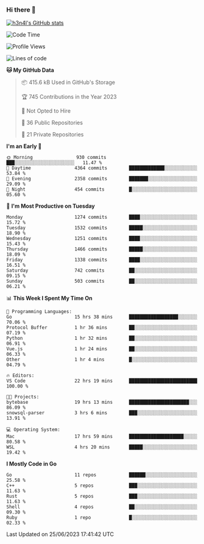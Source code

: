 ### Hi there 👋

[![h3n4l's GitHub stats](https://github-readme-stats.vercel.app/api?username=h3n4l&count_private=true&show_icons=true&theme=radical)](https://github.com/h3n4l/github-readme-stats)

<!--START_SECTION:waka-->
![Code Time](http://img.shields.io/badge/Code%20Time-1%2C348%20hrs%2019%20mins-blue)

![Profile Views](http://img.shields.io/badge/Profile%20Views-1-blue)

![Lines of code](https://img.shields.io/badge/From%20Hello%20World%20I%27ve%20Written-1.8%20million%20lines%20of%20code-blue)

**🐱 My GitHub Data** 

> 📦 415.6 kB Used in GitHub's Storage 
 > 
> 🏆 745 Contributions in the Year 2023
 > 
> 🚫 Not Opted to Hire
 > 
> 📜 36 Public Repositories 
 > 
> 🔑 21 Private Repositories 
 > 
**I'm an Early 🐤** 

```text
🌞 Morning                930 commits         ███░░░░░░░░░░░░░░░░░░░░░░   11.47 % 
🌆 Daytime                4364 commits        █████████████░░░░░░░░░░░░   53.84 % 
🌃 Evening                2358 commits        ███████░░░░░░░░░░░░░░░░░░   29.09 % 
🌙 Night                  454 commits         █░░░░░░░░░░░░░░░░░░░░░░░░   05.60 % 
```
📅 **I'm Most Productive on Tuesday** 

```text
Monday                   1274 commits        ████░░░░░░░░░░░░░░░░░░░░░   15.72 % 
Tuesday                  1532 commits        █████░░░░░░░░░░░░░░░░░░░░   18.90 % 
Wednesday                1251 commits        ████░░░░░░░░░░░░░░░░░░░░░   15.43 % 
Thursday                 1466 commits        █████░░░░░░░░░░░░░░░░░░░░   18.09 % 
Friday                   1338 commits        ████░░░░░░░░░░░░░░░░░░░░░   16.51 % 
Saturday                 742 commits         ██░░░░░░░░░░░░░░░░░░░░░░░   09.15 % 
Sunday                   503 commits         ██░░░░░░░░░░░░░░░░░░░░░░░   06.21 % 
```


📊 **This Week I Spent My Time On** 

```text
💬 Programming Languages: 
Go                       15 hrs 38 mins      ██████████████████░░░░░░░   70.06 % 
Protocol Buffer          1 hr 36 mins        ██░░░░░░░░░░░░░░░░░░░░░░░   07.19 % 
Python                   1 hr 32 mins        ██░░░░░░░░░░░░░░░░░░░░░░░   06.91 % 
Vue.js                   1 hr 24 mins        ██░░░░░░░░░░░░░░░░░░░░░░░   06.33 % 
Other                    1 hr 4 mins         █░░░░░░░░░░░░░░░░░░░░░░░░   04.79 % 

🔥 Editors: 
VS Code                  22 hrs 19 mins      █████████████████████████   100.00 % 

🐱‍💻 Projects: 
bytebase                 19 hrs 13 mins      ██████████████████████░░░   86.09 % 
snowsql-parser           3 hrs 6 mins        ███░░░░░░░░░░░░░░░░░░░░░░   13.91 % 

💻 Operating System: 
Mac                      17 hrs 59 mins      ████████████████████░░░░░   80.58 % 
WSL                      4 hrs 20 mins       █████░░░░░░░░░░░░░░░░░░░░   19.42 % 
```

**I Mostly Code in Go** 

```text
Go                       11 repos            ██████░░░░░░░░░░░░░░░░░░░   25.58 % 
C++                      5 repos             ███░░░░░░░░░░░░░░░░░░░░░░   11.63 % 
Rust                     5 repos             ███░░░░░░░░░░░░░░░░░░░░░░   11.63 % 
Shell                    4 repos             ██░░░░░░░░░░░░░░░░░░░░░░░   09.30 % 
Ruby                     1 repo              █░░░░░░░░░░░░░░░░░░░░░░░░   02.33 % 
```




 Last Updated on 25/06/2023 17:41:42 UTC
<!--END_SECTION:waka-->

